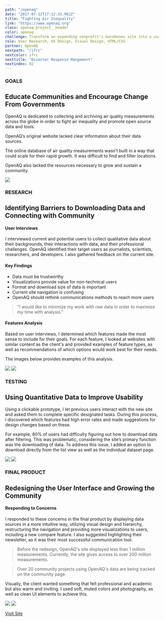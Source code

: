 ```yaml
---
path: "/openaq"
date: "2017-07-12T17:12:33.962Z"
title: "Fighting Air Inequality"
link: "https://www.openaq.org"
class: openaq-project__header
color: openaq
challenge: Transform an expanding nonprofit’s barebones site into a usable, scalable database of air quality measurements and make it a valuable resource to its community.
role: User Research, UX Design, Visual Design, HTML/CSS
partner: OpenAQ
nextpath: "/ifrc"
nextcolor: ifrc
nexttitle: "Disaster Response Mangement"
nextindex: 02
---
```


<section class='light'>
<div class='inner'>
<div class='section__prose'>

### GOALS

## Educate Communities and Encourage Change From Governments

OpenAQ is dedicated to collecting and archiving air quality measurements across the globe in order to fight air inequality and promote open source data and tools.


OpenAQ’s original website lacked clear information about their data sources.


The online database of air quality measurements wasn’t built in a way that could scale for their rapid growth. It was difficult to find and filter locations.


OpenAQ also lacked the resources necessary to grow and sustain a community.

<img src='./open-aq-1.png'/>

</div>
</div>
</section>

<section>
<div class='inner'>
<div class='section__prose'>

### RESEARCH

## Identifying Barriers to Downloading Data and Connecting with Community

#### User Interviews
I interviewed current and potential users to collect qualitative data about their backgrounds, their interactions with data, and their professional challenges. OpenAQ identified their target users as journalists, scientists, researchers, and developers. I also gathered feedback on the current site.
 

#### Key Findings

* Data must be trustworthy
* Visualizations provide value for non-technical users
* Format and download size of data is important
* Current site navigation is confusing
* OpenAQ should rethink communications methods to reach more users

> "I would like to minimize my work with raw data in order to maximize my time with analysis."

#### Features Analysis
Based on user interviews, I determined which features made the most sense to include for their goals. For each feature, I looked at websites with similar content as the client's and provided examples of feature types, as well as recommendations of which options would work best for their needs.

The images below provides examples of this analysis.

<img src='./feature-analysis-3.jpeg'/>

<img src='./feature-analysis-2.jpeg'/>

</div>
</div>
</section>

<section class='light'>
<div class='inner'>
<div class='section__prose'>

### TESTING

## Using Quantitative Data to Improve Usability

Using a clickable prototype, I let previous users interact with the new site and asked them to complete specific designated tasks. During this process, I discovered which features had high error rates and made suggestions for design changes based on these.

For example, 80% of users had difficulty figuring out how to download data after filtering. This was problematic, considering the site’s primary function was the downloading of data. To address this issue, I added an option to download directly from the list view as well as the individual dataset page.

<img src='./user-testing-1.jpeg'/>

<img src='./user-testing-2.jpeg'/>

</div>
</div>
</section>

<section>
<div class='inner'>
<div class='section__prose'>

### FINAL PRODUCT

## Redesigning the User Interface and Growing the Community

#### Responding to Concerns
I responded to these concerns in the final product by displaying data sources in a more intuitive way, utilizing visual design and hierarchy, restructuring the navigation and providing more visualizations to users, including a new compare feature.  I also suggested highlighting their newsletter, as it was their most successful communication tool. 

> Before the redesign, OpenAQ's site displayed less than 1 million measurements. Currently, the site gives access to over 200 million measurements.

> Over 20 community projects using OpenAQ's data are being tracked on the community page.

Visually, the client wanted something that felt professional and academic but also warm and inviting. I used soft, muted colors and photography, as well as clean UI elements to achieve this.

<img src='./compare.png'/>

<img src='./open-aq-2.png'/>


[Visit Site](www.openaq.org)

</div>
</div>
</section>




